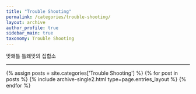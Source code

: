 ```yaml
---
title: "Trouble Shooting"
permalink: /categories/trouble-shooting/
layout: archive
author_profile: true
sidebar_main: true
taxonomy: Trouble Shooting
---
```


맞왜틀 틀왜맞의 집합소

--------

{% assign posts = site.categories['Trouble Shooting'] %}
{% for post in posts %} {% include archive-single2.html type=page.entries_layout %} {% endfor %}
